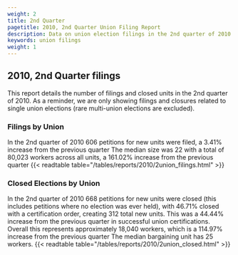 ```yaml
---
weight: 2
title: 2nd Quarter
pagetitle: 2010, 2nd Quarter Union Filing Report
description: Data on union election filings in the 2nd quarter of 2010
keywords: union filings
weight: 1
---
```


## 2010, 2nd Quarter filings

This report details the number of filings and closed units in the 2nd quarter of 2010. As a reminder, we are only showing filings and closures related to single union elections (rare multi-union elections are excluded).

### Filings by Union
In the 2nd quarter of 2010 606 petitions for new units were filed, a 3.41% increase from the previous quarter The median size was 22 with a total of 80,023 workers across all units, a 161.02% increase from the previous quarter
{{< readtable table="/tables/reports/2010/2union_filings.html" >}}

### Closed Elections by Union
In the 2nd quarter of 2010 668 petitions for new units were closed (this includes petitions where no election was ever held), with 46.71% closed with a certification order, creating 312 total new units. This was a 44.44% increase from the previous quarter in successful union certifications. Overall this represents approximately 18,040 workers, which is a 114.97% increase from the previous quarter The median bargaining unit has 25 workers.
{{< readtable table="/tables/reports/2010/2union_closed.html" >}}
